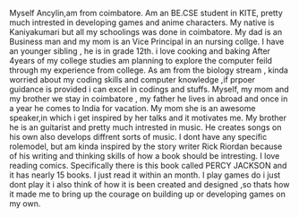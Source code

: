 Myself Ancylin,am from coimbatore. 
Am an BE.CSE student in KITE, pretty much intrested in developing games and anime characters. 
My native is Kaniyakumari but all my schoolings was done in coimbatore.
My dad is an Business man and my mom is an Vice Principal in an nursing collge.
I have an younger sibling , he is in grade 12th.
i love cooking and baking 
After 4years of my college studies am planning to explore the computer feild through my experience from college.
As am from the biology stream , kinda worried about my coding skills and computer knowledge ,if prpoer guidance is provided i can excel in codings and stuffs.
Myself, my mom and my brother we stay in coimbatore , my father he lives in abroad and once in a year he comes to India for vacation.
My mom she is an awesome speaker,in which i get inspired by her talks and it motivates me.
My brother he is an guitarist and pretty much intrested in music.
He creates songs on his own also develops diffrent sorts of music.
I dont have any specific rolemodel, but am kinda inspired by the story writer Rick Riordan because of his writing and thinking skills of how a book should be intresting.
I love reading comics.
Specifically there is this book called PERCY JACKSON and it has nearly 15 books. I just read it within an month.
I play games do i just dont play it i also think of how it is been created and designed ,so thats how it made me to bring up the courage on building up or developing games on my own.

